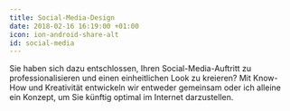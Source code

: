 ```yaml
---
title: Social-Media-Design
date: 2018-02-16 16:19:00 +01:00
icon: ion-android-share-alt
id: social-media
---
```


Sie haben sich dazu entschlossen, Ihren Social-Media-Auftritt zu professionalisieren und einen einheitlichen Look zu kreieren? Mit Know-How und Kreativität entwickeln wir entweder gemeinsam oder ich alleine ein Konzept, um Sie künftig optimal im Internet darzustellen.

